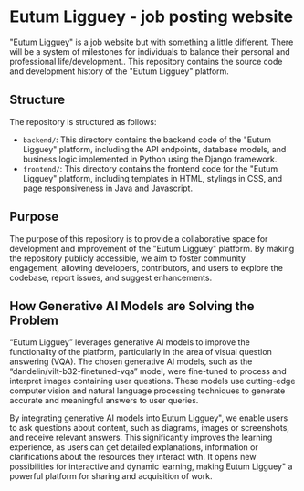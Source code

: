 # Eutum Ligguey - job posting website 

"Eutum Ligguey" is a job website but with something a little different. There will be a system of milestones for individuals to balance their personal and professional life/development.. This repository contains the source code and development history of the "Eutum Ligguey" platform.

## Structure

The repository is structured as follows:

- `backend/`: This directory contains the backend code of the "Eutum Ligguey" platform, including the API endpoints, database models, and business logic implemented in Python using the Django framework.
- `frontend/`: This directory contains the frontend code for the "Eutum Ligguey" platform, including templates in HTML, stylings in CSS, and page responsiveness in Java and Javascript. 

## Purpose

The purpose of this repository is to provide a collaborative space for development and improvement of the "Eutum Ligguey" platform. By making the repository publicly accessible, we aim to foster community engagement, allowing developers, contributors, and users to explore the codebase, report issues, and suggest enhancements.

## How Generative AI Models are Solving the Problem
“Eutum Ligguey” leverages generative AI models to improve the functionality of the platform, particularly in the area of visual question answering (VQA). The chosen generative AI models, such as the “dandelin/vilt-b32-finetuned-vqa” model, were fine-tuned to process and interpret images containing user questions. These models use cutting-edge computer vision and natural language processing techniques to generate accurate and meaningful answers to user queries.

By integrating generative AI models into Eutum Ligguey", we enable users to ask questions about content, such as diagrams, images or screenshots, and receive relevant answers. This significantly improves the learning experience, as users can get detailed explanations, information or clarifications about the resources they interact with. It opens new possibilities for interactive and dynamic learning, making Eutum Ligguey" a powerful platform for sharing and acquisition of work.
